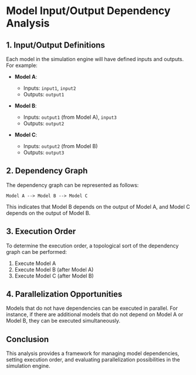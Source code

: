 # Model Input/Output Dependency Analysis

## 1. Input/Output Definitions
Each model in the simulation engine will have defined inputs and outputs. For example:
- **Model A**:
  - Inputs: `input1`, `input2`
  - Outputs: `output1`
  
- **Model B**:
  - Inputs: `output1` (from Model A), `input3`
  - Outputs: `output2`

- **Model C**:
  - Inputs: `output2` (from Model B)
  - Outputs: `output3`

## 2. Dependency Graph
The dependency graph can be represented as follows:
```
Model A --> Model B --> Model C
```
This indicates that Model B depends on the output of Model A, and Model C depends on the output of Model B.

## 3. Execution Order
To determine the execution order, a topological sort of the dependency graph can be performed:
1. Execute Model A
2. Execute Model B (after Model A)
3. Execute Model C (after Model B)

## 4. Parallelization Opportunities
Models that do not have dependencies can be executed in parallel. For instance, if there are additional models that do not depend on Model A or Model B, they can be executed simultaneously.

## Conclusion
This analysis provides a framework for managing model dependencies, setting execution order, and evaluating parallelization possibilities in the simulation engine.